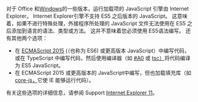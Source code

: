 对于 Office 和[Windows](../concepts/browsers-used-by-office-web-add-ins.md)的一些版本，运行加载项的 JavaScript 引擎由 Internet Explorer。 Internet Explorer引擎不支持 ES5 之后版本的 JavaScript。 这意味着，如果不进行特殊处理，外接程序所处理的 JavaScript 文件无法使用在 ES5 之后添加到语言的语法、类型或方法。 这并不意味着您必须使用 ES5语法编写。 还有其他两个选项：

- 在 [ECMAScript 2015](https://www.w3schools.com/Js/js_es6.asp) (（也称为 ES6) 或更高版本 JavaScript）中编写代码，或在 TypeScript 中编写代码，然后使用编译器（如 [#A0](https://babeljs.io/) 或 [tsc）](https://www.typescriptlang.org/index.html)将代码编译为 ES5 JavaScript。
- 在 ECMAScript 2015 或更高版本的 JavaScript[](https://en.wikipedia.org/wiki/Polyfill_(programming))中编写，但也加载填充库（如[core-js，](https://github.com/zloirock/core-js)它使 IE 能够运行代码）。

有关这些选项的详细信息，请参阅 Support [Internet Explorer 11](../develop/support-ie-11.md)。
